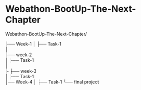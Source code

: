 # Webathon-BootUp-The-Next-Chapter


Webathon-BootUp-The-Next-Chapter/


├── Week-1 
│   ├── Task-1  
│  
├── week-2    
│   ├── Task-1  
│    
├ ├── week-3     
│   ├── Task-1  
│── Week-4 
│   ├── Task-1
└── final project

